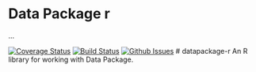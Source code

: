 Data Package r
================
...

[![Coverage Status](https://coveralls.io/repos/github/okgreece/datapackage-r/badge.svg?branch=master)](https://coveralls.io/github/okgreece/datapackage-r?branch=master) [![Build Status](https://travis-ci.org/okgreece/datapackage-r.svg?branch=master)](https://travis-ci.org/okgreece/datapackage-r) [![Github Issues](http://githubbadges.herokuapp.com/okgreece/datapackage-r/issues.svg)](https://github.com/okgreece/datapackage-r/issues) \# datapackage-r An R library for working with Data Package.

